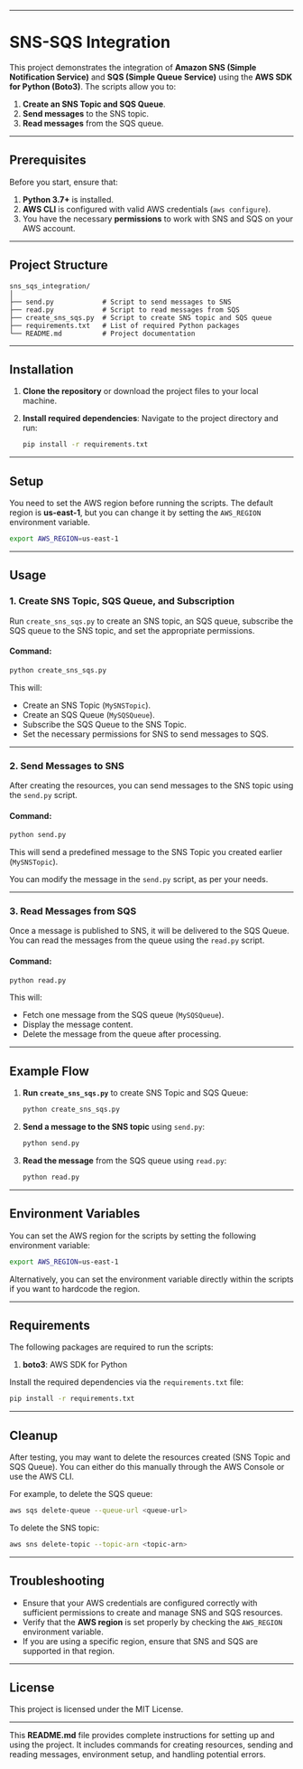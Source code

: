 

---

# SNS-SQS Integration

This project demonstrates the integration of **Amazon SNS (Simple Notification Service)** and **SQS (Simple Queue Service)** using the **AWS SDK for Python (Boto3)**. The scripts allow you to:

1. **Create an SNS Topic and SQS Queue**.
2. **Send messages** to the SNS topic.
3. **Read messages** from the SQS queue.

---

## Prerequisites

Before you start, ensure that:

1. **Python 3.7+** is installed.
2. **AWS CLI** is configured with valid AWS credentials (`aws configure`).
3. You have the necessary **permissions** to work with SNS and SQS on your AWS account.

---

## Project Structure

```
sns_sqs_integration/
│
├── send.py            # Script to send messages to SNS
├── read.py            # Script to read messages from SQS
├── create_sns_sqs.py  # Script to create SNS topic and SQS queue
├── requirements.txt   # List of required Python packages
└── README.md          # Project documentation
```

---

## Installation

1. **Clone the repository** or download the project files to your local machine.

2. **Install required dependencies**:
   Navigate to the project directory and run:
   ```bash
   pip install -r requirements.txt
   ```

---

## Setup

You need to set the AWS region before running the scripts. The default region is **us-east-1**, but you can change it by setting the `AWS_REGION` environment variable.

```bash
export AWS_REGION=us-east-1
```

---

## Usage

### 1. **Create SNS Topic, SQS Queue, and Subscription**

Run `create_sns_sqs.py` to create an SNS topic, an SQS queue, subscribe the SQS queue to the SNS topic, and set the appropriate permissions.

#### Command:
```bash
python create_sns_sqs.py
```

This will:
- Create an SNS Topic (`MySNSTopic`).
- Create an SQS Queue (`MySQSQueue`).
- Subscribe the SQS Queue to the SNS Topic.
- Set the necessary permissions for SNS to send messages to SQS.

---

### 2. **Send Messages to SNS**

After creating the resources, you can send messages to the SNS topic using the `send.py` script.

#### Command:
```bash
python send.py
```

This will send a predefined message to the SNS Topic you created earlier (`MySNSTopic`).

You can modify the message in the `send.py` script, as per your needs.

---

### 3. **Read Messages from SQS**

Once a message is published to SNS, it will be delivered to the SQS Queue. You can read the messages from the queue using the `read.py` script.

#### Command:
```bash
python read.py
```

This will:
- Fetch one message from the SQS queue (`MySQSQueue`).
- Display the message content.
- Delete the message from the queue after processing.

---

## Example Flow

1. **Run `create_sns_sqs.py`** to create SNS Topic and SQS Queue:
   ```bash
   python create_sns_sqs.py
   ```

2. **Send a message to the SNS topic** using `send.py`:
   ```bash
   python send.py
   ```

3. **Read the message** from the SQS queue using `read.py`:
   ```bash
   python read.py
   ```

---

## Environment Variables

You can set the AWS region for the scripts by setting the following environment variable:

```bash
export AWS_REGION=us-east-1
```

Alternatively, you can set the environment variable directly within the scripts if you want to hardcode the region.

---

## Requirements

The following packages are required to run the scripts:

1. **boto3**: AWS SDK for Python

Install the required dependencies via the `requirements.txt` file:

```bash
pip install -r requirements.txt
```

---

## Cleanup

After testing, you may want to delete the resources created (SNS Topic and SQS Queue). You can either do this manually through the AWS Console or use the AWS CLI.

For example, to delete the SQS queue:

```bash
aws sqs delete-queue --queue-url <queue-url>
```

To delete the SNS topic:

```bash
aws sns delete-topic --topic-arn <topic-arn>
```

---

## Troubleshooting

- Ensure that your AWS credentials are configured correctly with sufficient permissions to create and manage SNS and SQS resources.
- Verify that the **AWS region** is set properly by checking the `AWS_REGION` environment variable.
- If you are using a specific region, ensure that SNS and SQS are supported in that region.

---

## License

This project is licensed under the MIT License.

---

This **README.md** file provides complete instructions for setting up and using the project. It includes commands for creating resources, sending and reading messages, environment setup, and handling potential errors.

